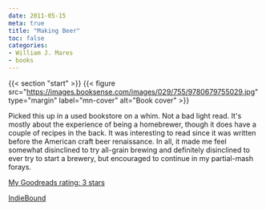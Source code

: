 ```yaml
---
date: 2011-05-15
meta: true
title: "Making Beer"
toc: false
categories:
- William J. Mares
- books
---
```


{{< section "start" >}}
{{< figure src="https://images.booksense.com/images/029/755/9780679755029.jpg" type="margin" label="mn-cover" alt="Book cover" >}}

Picked this up in a used bookstore on a whim. Not a bad light read. It's mostly about the experience of being a homebrewer, though it does have a couple of recipes in the back. It was interesting to read since it was written before the American craft beer renaissance. In all, it made me feel somewhat disinclined to try all-grain brewing and definitely disinclined to ever try to start a brewery, but encouraged to continue in my partial-mash forays.

[My Goodreads rating: 3 stars](https://www.goodreads.com/review/show/167880569)  

[IndieBound](https://www.indiebound.org/book/9780679755029)

